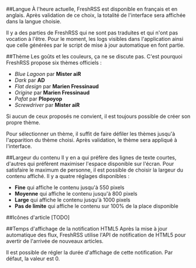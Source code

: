 ##Langue
À l'heure actuelle, FreshRSS est disponible en français et en anglais. Après validation de ce choix, la totalité de l'interface sera affichée dans la langue choisie.

Il y a des parties de FreshRSS qui ne sont pas traduites et qui n'ont pas vocation à l'être. Pour le moment, les logs visibles dans l'application ainsi que celle générées par le script de mise à jour automatique en font partie.

##Thème
Les goûts et les couleurs, ça ne se discute pas. C'est pourquoi FreshRSS propose six thèmes officiels :

 * *Blue Lagoon* par **Mister aiR**
 * *Dark* par **AD**
 * *Flat design* par **Marien Fressinaud**
 * *Origine* par **Marien Fressinaud**
 * *Pafat* par **Plopoyop**
 * *Screwdriver* par **Mister aiR**

Si aucun de ceux proposés ne convient, il est toujours possible de créer son propre thème.

Pour sélectionner un thème, il suffit de faire défiler les thèmes jusqu'à l'apparition du thème choisi. Après validation, le thème sera appliqué à l'interface.

##Largeur du contenu
Il y en a qui préfère des lignes de texte courtes, d'autres qui préfèrent maximiser l'espace disponible sur l'écran. Pour satisfaire le maximum de personne, il est possible de choisir la largeur du contenu affiché. Il y a quatre réglages disponibles :
 * **Fine** qui affiche le contenu jusqu'à 550 pixels
 * **Moyenne** qui affiche le contenu jusqu'à 800 pixels
 * **Large** qui affiche le contenu jusqu'à 1000 pixels
 * **Pas de limite** qui affiche le contenu sur 100% de la place disponible

##Icônes d'article
[TODO]

##Temps d'affichage de la notification HTML5
Après la mise à jour automatique des flux, FreshRSS utilise l'API de notification de HTML5 pour avertir de l'arrivée de nouveaux articles.

Il est possible de régler la durée d'affichage de cette notification. Par défaut, la valeur est 0.